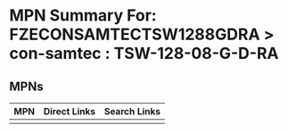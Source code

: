 



# MPN Summary For: FZECONSAMTECTSW1288GDRA > con-samtec : TSW-128-08-G-D-RA

## MPNs
  

|MPN|Direct Links|Search Links|
| :--- | :--- | :--- |
||||
